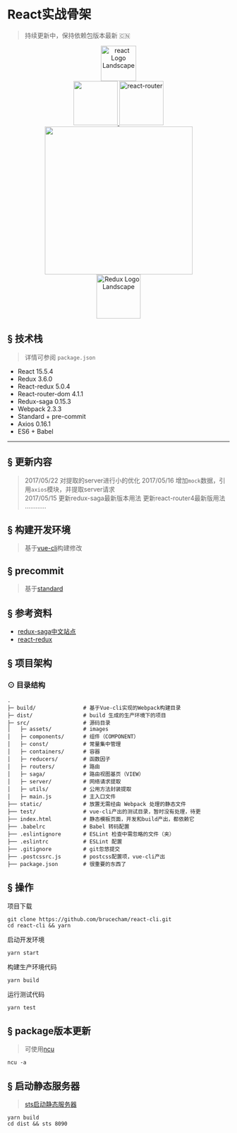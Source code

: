 # React实战骨架 
> 持续更新中，保持依赖包版本最新 🇨🇳
<div align="center">
  <a href='https://facebook.github.io/react/'>
    <img src='http://nav.react-china.org/img/reactjs.png' alt='react Logo Landscape' width="80">
  </a>
</div> 
<div align="center">
  <a href="https://github.com/webpack/webpack">
    <img width="100" height="100"
      src="https://webpack.js.org/assets/icon-square-big.svg">
  </a>
  <a href="https://reacttraining.com/react-router/">
    <img alt="react-router" src="https://reacttraining.com/react-router/android-chrome-144x144.png"  width="100" height="100">
  </a>
</div> 
<div align="center">
  <a href='http://redux.js.org'>
    <img src='https://camo.githubusercontent.com/f28b5bc7822f1b7bb28a96d8d09e7d79169248fc/687474703a2f2f692e696d6775722e636f6d2f4a65567164514d2e706e67' width="335">
  </a>
</div> 
<div align="center">
  <a href='https://github.com/redux-saga/redux-saga'>
    <img src='https://redux-saga.js.org/logo/0800/Redux-Saga-Logo-Landscape.png' alt='Redux Logo Landscape' height='100px'>
  </a>
</div> 

## <a name="features">&sect; 技术栈</a>
> 详情可参阅 `package.json`

* React 15.5.4
* Redux 3.6.0
* React-redux 5.0.4
* React-router-dom 4.1.1 
* Redux-saga 0.15.3
* Webpack 2.3.3
* Standard + pre-commit
* Axios 0.16.1
* ES6 + Babel
*** 

## <a name="features">&sect; 更新内容</a>
> 2017/05/22 对提取的server进行小的优化
> 2017/05/16 增加`mock`数据，引用`axios`模块，并提取server请求  
> 2017/05/15 更新redux-saga最新版本用法 更新react-router4最新版用法  
> …………  

## <a name="features">&sect;  构建开发环境</a>
> 基于[vue-cli](https://github.com/vuejs/vue-cli)构建修改

## <a name="features">&sect;  precommit</a>
> 基于[standard](https://github.com/feross/standard)
## <a name="reference">&sect; 参考资料</a>
* [redux-saga中文站点](http://leonshi.com/redux-saga-in-chinese/docs/introduction/BeginnerTutorial.html)
* [react-redux](https://github.com/vue-china/react-redux-starter-kit)

## <a name="architecture">&sect; 项目架构</a>
### <a name="tree">⊙ 目录结构</a>
```
.
├─ build/               # 基于Vue-cli实现的Webpack构建目录
├─ dist/                # build 生成的生产环境下的项目
├─ src/                 # 源码目录
│   ├─ assets/          # images
│   ├─ components/      # 组件（COMPONENT）
│   ├─ const/           # 常量集中管理
│   ├─ containers/      # 容器
│   ├─ reducers/        # 函数因子
│   ├─ routers/         # 路由
│   ├─ saga/            # 路由视图基页（VIEW）
│   ├─ server/          # 网络请求提取
│   ├─ utils/           # 公用方法封装提取
│   ├─ main.js          # 主入口文件
├── static/             # 放置无需经由 Webpack 处理的静态文件
├── test/               # vue-cli产出的测试目录，暂时没有处理，待更
├── index.html          # 静态模板页面，开发和build产出，都依赖它
├── .babelrc            # Babel 转码配置
├── .eslintignore       # ESLint 检查中需忽略的文件（夹）
├── .eslintrc           # ESLint 配置
├── .gitignore          # git忽悠提交
├── .postcssrc.js       # postcss配置项，vue-cli产出
├── package.json        # 很重要的东西了
```
## <a name="reference">&sect; 操作</a>
项目下载
```
git clone https://github.com/brucecham/react-cli.git
cd react-cli && yarn
```
启动开发环境
```
yarn start
```
构建生产环境代码
```
yarn build
```
运行测试代码
```
yarn test
```
## <a name="reference">&sect; package版本更新</a>
> 可使用[ncu](https://www.npmjs.com/package/npm-check-updates)
```
ncu -a
```
## <a name="reference">&sect; 启动静态服务器</a>
> [sts启动静态服务器](https://www.npmjs.com/package/sts)
```
yarn build
cd dist && sts 8090
```
